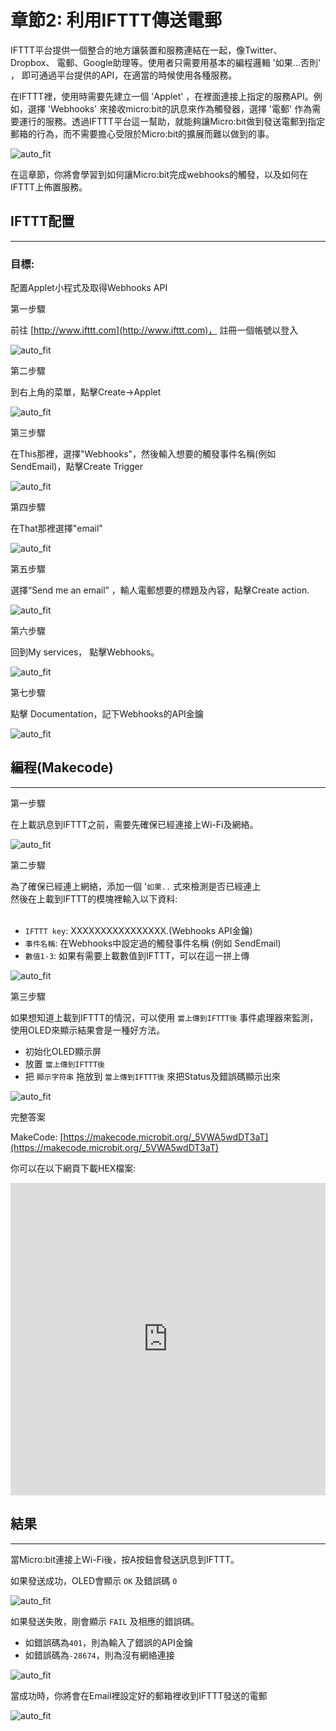 # 章節2: 利用IFTTT傳送電郵


IFTTT平台提供一個整合的地方讓裝置和服務連結在一起，像Twitter、Dropbox、 電郵、Google助理等。使用者只需要用基本的編程邏輯 '如果...否則' ， 即可通過平台提供的API，在適當的時候使用各種服務。<P>
在IFTTT裡，使用時需要先建立一個 'Applet' ，在裡面連接上指定的服務API。例如，選擇 'Webhooks' 來接收micro:bit的訊息來作為觸發器，選擇 '電郵' 作為需要運行的服務。透過IFTTT平台這一幫助，就能夠讓Micro:bit做到發送電郵到指定郵箱的行為，而不需要擔心受限於Micro:bit的擴展而難以做到的事。<BR><P>
![auto_fit](images/Ch2/Ch2_des1.png)<P>
在這章節，你將會學習到如何讓Micro:bit完成webhooks的觸發，以及如何在IFTTT上佈置服務。<BR><P>


## IFTTT配置
<HR>
<H3>目標:</H3>
配置Applet小程式及取得Webhooks API<P>


<span id="subtitle" >第一步驟</span><BR><P>
前往 [http://www.ifttt.com](http://www.ifttt.com)， 註冊一個帳號以登入<BR><P>
![auto_fit](images/Ch2/Ch2_ifttt1.png)<P>
<span id="subtitle" >第二步驟</span><BR><P>
到右上角的菜單，點擊Create->Applet<BR><P>
![auto_fit](images/Ch2/Ch2_ifttt2.png)<P>
<span id="subtitle" >第三步驟</span><BR><P>
在This那裡，選擇"Webhooks"，然後輸入想要的觸發事件名稱(例如SendEmail)，點擊Create Trigger <BR><P>
![auto_fit](images/Ch2/Ch2_ifttt3.png)<P>
<span id="subtitle" >第四步驟</span><BR><P>
在That那裡選擇"email"<BR><P>
![auto_fit](images/Ch2/Ch2_ifttt4.png)<P>
<span id="subtitle" >第五步驟</span><BR><P>
選擇“Send me an email” ，輸人電郵想要的標題及內容，點擊Create action.<BR><P>
![auto_fit](images/Ch2/Ch2_ifttt5.png)<P>
<span id="subtitle" >第六步驟</span><BR><P>
回到My services， 點擊Webhooks。 <BR><P>
![auto_fit](images/Ch2/Ch2_ifttt6.png)<P>
<span id="subtitle" >第七步驟</span><BR><P>
點擊 Documentation，記下Webhooks的API金鑰<BR><P>
![auto_fit](images/Ch2/Ch2_ifttt7.png)<P>

## 編程(Makecode)
<HR>

<span id="subtitle" >第一步驟</span><BR><P>
在上載訊息到IFTTT之前，需要先確保已經連接上Wi-Fi及網絡。<BR><P>
![auto_fit](images/Ch2/Ch2_p3.png)<P>

<span id="subtitle" >第二步驟</span><BR><P>
為了確保已經連上網絡，添加一個 '`如果..` 式來檢測是否已經連上<BR>然後在上載到IFTTT的模塊裡輸入以下資料:<BR>
<BR><P>
* `IFTTT key`: XXXXXXXXXXXXXXXX.(Webhooks API金鑰) 
* `事件名稱`: 在Webhooks中設定過的觸發事件名稱 (例如 SendEmail)
* `數值1-3`:  如果有需要上載數值到IFTTT，可以在這一拼上傳<P>

![auto_fit](images/Ch2/Ch2_p5.png)<P>


<span id="subtitle" >第三步驟</span><BR><P>
如果想知道上載到IFTTT的情況，可以使用 `當上傳到IFTTT後` 事件處理器來監測，使用OLED來顯示結果會是一種好方法。<BR><P>
* 初始化OLED顯示屏
* 放置 `當上傳到IFTTT後` 
* 把 `顯示字符串` 拖放到 `當上傳到IFTTT後` 來把Status及錯誤碼顯示出來<P>

![auto_fit](images/Ch2/Ch2_p6.png)<P>



<span id="subtitle">完整答案<BR><P>
MakeCode: [https://makecode.microbit.org/_5VWA5wdDT3aT](https://makecode.microbit.org/_5VWA5wdDT3aT)<BR><P>
你可以在以下網頁下載HEX檔案:<BR>
<iframe src="https://makecode.microbit.org/#pub:_5VWA5wdDT3aT" width="100%" height="500" frameborder="0"></iframe>



## 結果
<HR>

當Micro:bit連接上Wi-Fi後，按A按鈕會發送訊息到IFTTT。<BR><P>
如果發送成功，OLED會顯示 `OK` 及錯誤碼 `0` <P>

![auto_fit](images/Ch2/Ch2_result1.png)<P>

如果發送失敗，剛會顯示 `FAIL` 及相應的錯誤碼。<BR>
* 如錯誤碼為`401`，則為輸入了錯誤的API金鑰
* 如錯誤碼為`-28674`，則為沒有網絡連接<P>

![auto_fit](images/Ch2/Ch2_result1_1.png)<P>

當成功時，你將會在Email裡設定好的郵箱裡收到IFTTT發送的電郵<BR><P>
![auto_fit](images/Ch2/Ch2_result2.png)<P>
